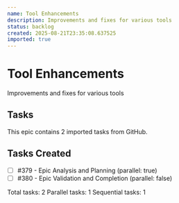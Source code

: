 ```yaml
---
name: Tool Enhancements
description: Improvements and fixes for various tools
status: backlog
created: 2025-08-21T23:35:08.637525
imported: true
---
```


# Tool Enhancements

Improvements and fixes for various tools

## Tasks

This epic contains 2 imported tasks from GitHub.

## Tasks Created
- [ ] #379 - Epic Analysis and Planning (parallel: true)
- [ ] #380 - Epic Validation and Completion (parallel: false)

Total tasks: 2
Parallel tasks: 1
Sequential tasks: 1
